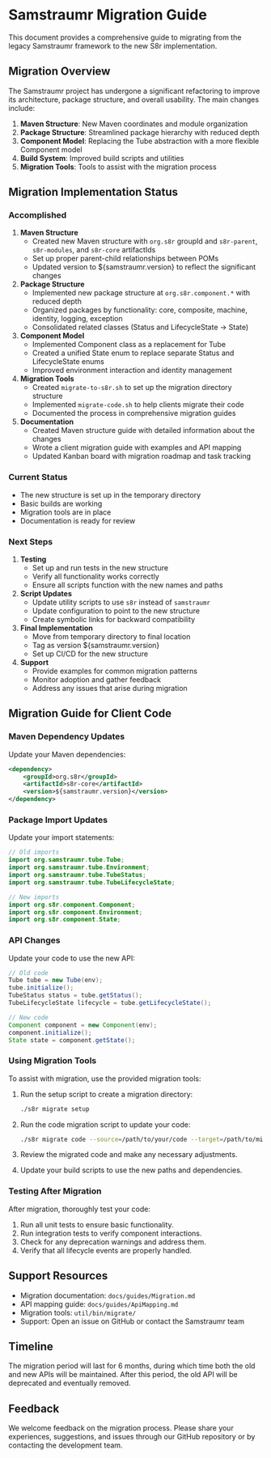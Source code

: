 <!--
Copyright (c) 2025 Eric C. Mumford (@heymumford)

This software was developed with analytical assistance from AI tools 
including Claude 3.7 Sonnet, Claude Code, and Google Gemini Deep Research,
which were used as paid services. All intellectual property rights 
remain exclusively with the copyright holder listed above.

Licensed under the Mozilla Public License 2.0
-->


# Samstraumr Migration Guide

This document provides a comprehensive guide to migrating from the legacy Samstraumr framework to the new S8r implementation.

## Migration Overview

The Samstraumr project has undergone a significant refactoring to improve its architecture, package structure, and overall usability. The main changes include:

1. **Maven Structure**: New Maven coordinates and module organization
2. **Package Structure**: Streamlined package hierarchy with reduced depth
3. **Component Model**: Replacing the Tube abstraction with a more flexible Component model
4. **Build System**: Improved build scripts and utilities
5. **Migration Tools**: Tools to assist with the migration process

## Migration Implementation Status

### Accomplished

1. **Maven Structure**
   - Created new Maven structure with `org.s8r` groupId and `s8r-parent`, `s8r-modules`, and `s8r-core` artifactIds
   - Set up proper parent-child relationships between POMs
   - Updated version to ${samstraumr.version} to reflect the significant changes
2. **Package Structure**
   - Implemented new package structure at `org.s8r.component.*` with reduced depth
   - Organized packages by functionality: core, composite, machine, identity, logging, exception
   - Consolidated related classes (Status and LifecycleState → State)
3. **Component Model**
   - Implemented Component class as a replacement for Tube
   - Created a unified State enum to replace separate Status and LifecycleState enums
   - Improved environment interaction and identity management
4. **Migration Tools**
   - Created `migrate-to-s8r.sh` to set up the migration directory structure
   - Implemented `migrate-code.sh` to help clients migrate their code
   - Documented the process in comprehensive migration guides
5. **Documentation**
   - Created Maven structure guide with detailed information about the changes
   - Wrote a client migration guide with examples and API mapping
   - Updated Kanban board with migration roadmap and task tracking

### Current Status

- The new structure is set up in the temporary directory
- Basic builds are working
- Migration tools are in place
- Documentation is ready for review

### Next Steps

1. **Testing**
   - Set up and run tests in the new structure
   - Verify all functionality works correctly
   - Ensure all scripts function with the new names and paths
2. **Script Updates**
   - Update utility scripts to use `s8r` instead of `samstraumr`
   - Update configuration to point to the new structure
   - Create symbolic links for backward compatibility
3. **Final Implementation**
   - Move from temporary directory to final location
   - Tag as version ${samstraumr.version}
   - Set up CI/CD for the new structure
4. **Support**
   - Provide examples for common migration patterns
   - Monitor adoption and gather feedback
   - Address any issues that arise during migration

## Migration Guide for Client Code

### Maven Dependency Updates

Update your Maven dependencies:

```xml
<dependency>
    <groupId>org.s8r</groupId>
    <artifactId>s8r-core</artifactId>
    <version>${samstraumr.version}</version>
</dependency>
```

### Package Import Updates

Update your import statements:

```java
// Old imports
import org.samstraumr.tube.Tube;
import org.samstraumr.tube.Environment;
import org.samstraumr.tube.TubeStatus;
import org.samstraumr.tube.TubeLifecycleState;

// New imports
import org.s8r.component.Component;
import org.s8r.component.Environment;
import org.s8r.component.State;
```

### API Changes

Update your code to use the new API:

```java
// Old code
Tube tube = new Tube(env);
tube.initialize();
TubeStatus status = tube.getStatus();
TubeLifecycleState lifecycle = tube.getLifecycleState();

// New code
Component component = new Component(env);
component.initialize();
State state = component.getState();
```

### Using Migration Tools

To assist with migration, use the provided migration tools:

1. Run the setup script to create a migration directory:

   ```bash
   ./s8r migrate setup
   ```
2. Run the code migration script to update your code:

   ```bash
   ./s8r migrate code --source=/path/to/your/code --target=/path/to/migration/dir
   ```
3. Review the migrated code and make any necessary adjustments.
4. Update your build scripts to use the new paths and dependencies.

### Testing After Migration

After migration, thoroughly test your code:

1. Run all unit tests to ensure basic functionality.
2. Run integration tests to verify component interactions.
3. Check for any deprecation warnings and address them.
4. Verify that all lifecycle events are properly handled.

## Support Resources

- Migration documentation: `docs/guides/Migration.md`
- API mapping guide: `docs/guides/ApiMapping.md`
- Migration tools: `util/bin/migrate/`
- Support: Open an issue on GitHub or contact the Samstraumr team

## Timeline

The migration period will last for 6 months, during which time both the old and new APIs will be maintained. After this period, the old API will be deprecated and eventually removed.

## Feedback

We welcome feedback on the migration process. Please share your experiences, suggestions, and issues through our GitHub repository or by contacting the development team.
